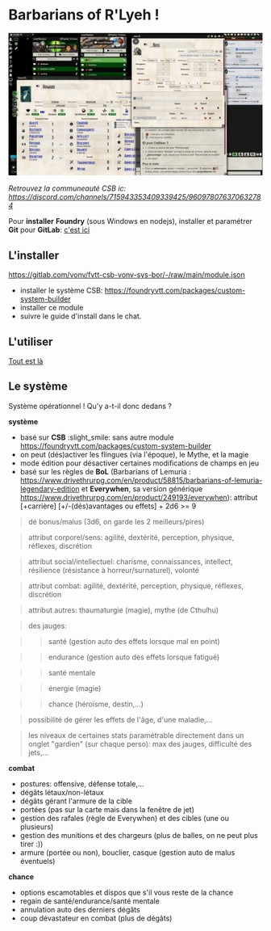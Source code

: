 # Barbarians of R'Lyeh !

![](assets/fvtt-csb-vonv-sys-bor01.jpg)

_Retrouvez la communeauté CSB ic: https://discord.com/channels/715943353409339425/960978076370632784_

Pour **installer** **Foundry** (sous Windows en nodejs), installer et paramétrer **Git** pour **GitLab**: [c'est ici](manuel/fvtt-aide-aux-debutants.md)

## L'installer

https://gitlab.com/vonv/fvtt-csb-vonv-sys-bor/-/raw/main/module.json

- installer le système CSB: https://foundryvtt.com/packages/custom-system-builder
- installer ce module
- suivre le guide d'install dans le chat.

## L'utiliser

[Tout est là](manuel/manuel.md)

## Le système

Système opérationnel ! Qu'y a-t-il donc dedans ?

**système**

- basé sur **CSB** :slight_smile: sans autre module https://foundryvtt.com/packages/custom-system-builder
- on peut (dés)activer les flingues (via l'époque), le Mythe, et la magie
- mode édition pour désactiver certaines modifications de champs en jeu
- basé sur les règles de **BoL** (Barbarians of Lemuria : https://www.drivethrurpg.com/en/product/58815/barbarians-of-lemuria-legendary-edition et **Everywhen**, sa version générique https://www.drivethrurpg.com/en/product/249193/everywhen): attribut [+carrière] [+/-(dés)avantages ou effets] + 2d6 >= 9

> dé bonus/malus (3d6, on garde les 2 meilleurs/pires)

> attribut corporel/sens: agilité, dextérité, perception, physique, réflexes, discrétion

> attribut social/intellectuel: charisme, connaissances, intellect, résilience (résistance à horreur/surnaturel), volonté

> attribut combat: agilité, dextérité, perception, physique, réflexes, discrétion

> attribut autres: thaumaturgie (magie), mythe (de Cthulhu)

> des jauges:

>> santé (gestion auto des effets lorsque mal en point)

>> endurance (gestion auto des effets lorsque fatigué)

>> santé mentale

>> énergie (magie)

>> chance (héroïsme, destin,...)

> possibilité de gérer les effets de l'âge, d'une maladie,...

> les niveaux de certaines stats paramétrable directement dans un onglet "gardien" (sur chaque perso): max des jauges, difficulté des jets,...

**combat**

- postures: offensive, défense totale,...
- dégâts létaux/non-létaux
- dégâts gérant l'armure de la cible
- portées (pas sur la carte mais dans la fenêtre de jet)
- gestion des rafales (règle de Everywhen) et des cibles (une ou plusieurs)
- gestion des munitions et des chargeurs (plus de balles, on ne peut plus tirer :))
- armure (portée ou non), bouclier, casque (gestion auto de malus éventuels)

**chance**

- options escamotables et dispos que s'il vous reste de la chance
- regain de santé/endurance/santé mentale
- annulation auto des derniers dégâts
- coup dévastateur en combat (plus de dégâts)
